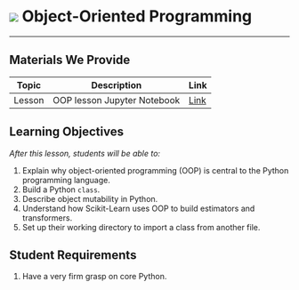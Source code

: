# ![](https://ga-dash.s3.amazonaws.com/production/assets/logo-9f88ae6c9c3871690e33280fcf557f33.png) Object-Oriented Programming

---

## Materials We Provide
| Topic | Description | Link |
| --- | --- | --- |
| Lesson | OOP lesson Jupyter Notebook | [Link](./oop-starter-code.ipynb)

## Learning Objectives
*After this lesson, students will be able to:*

1. Explain why object-oriented programming (OOP) is central to the Python programming language.
1. Build a Python `class`.
1. Describe object mutability in Python.
1. Understand how Scikit-Learn uses OOP to build estimators and transformers.
1. Set up their working directory to import a class from another file.

## Student Requirements
1. Have a very firm grasp on core Python.
